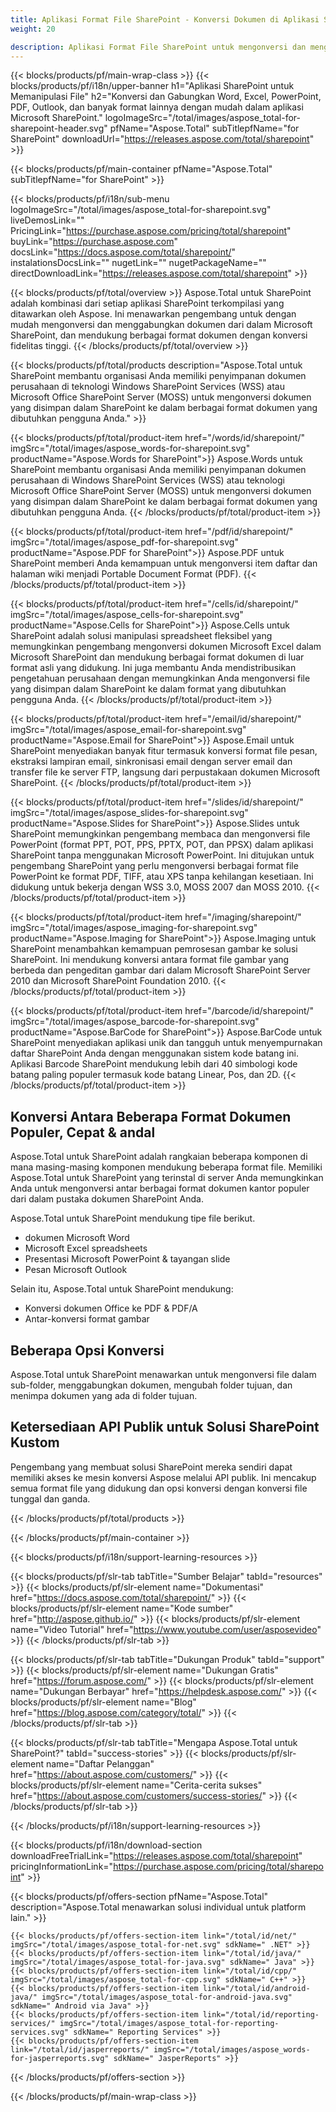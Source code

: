 ```yaml
---
title: Aplikasi Format File SharePoint - Konversi Dokumen di Aplikasi SharePoint 
weight: 20

description: Aplikasi Format File SharePoint untuk mengonversi dan menggabungkan format dokumen Word Excel PDF PowerPoint Email dan Pencitraan dalam Microsoft SharePoint
---
```


{{< blocks/products/pf/main-wrap-class >}}
{{< blocks/products/pf/i18n/upper-banner h1="Aplikasi SharePoint untuk Memanipulasi File" h2="Konversi dan Gabungkan Word, Excel, PowerPoint, PDF, Outlook, dan banyak format lainnya dengan mudah dalam aplikasi Microsoft SharePoint." logoImageSrc="/total/images/aspose_total-for-sharepoint-header.svg" pfName="Aspose.Total" subTitlepfName="for SharePoint" downloadUrl="https://releases.aspose.com/total/sharepoint" >}}

{{< blocks/products/pf/main-container pfName="Aspose.Total" subTitlepfName="for SharePoint" >}}

{{< blocks/products/pf/i18n/sub-menu logoImageSrc="/total/images/aspose_total-for-sharepoint.svg" liveDemosLink="" PricingLink="https://purchase.aspose.com/pricing/total/sharepoint" buyLink="https://purchase.aspose.com" docsLink="https://docs.aspose.com/total/sharepoint/" instalationsDocsLink="" nugetLink="" nugetPackageName="" directDownloadLink="https://releases.aspose.com/total/sharepoint" >}}

{{< blocks/products/pf/total/overview >}}
Aspose.Total untuk SharePoint adalah kombinasi dari setiap aplikasi SharePoint terkompilasi yang ditawarkan oleh Aspose. Ini menawarkan pengembang untuk dengan mudah mengonversi dan menggabungkan dokumen dari dalam Microsoft SharePoint, dan mendukung berbagai format dokumen dengan konversi fidelitas tinggi.
{{< /blocks/products/pf/total/overview >}}

{{< blocks/products/pf/total/products description="Aspose.Total untuk SharePoint membantu organisasi Anda memiliki penyimpanan dokumen perusahaan di teknologi Windows SharePoint Services (WSS) atau Microsoft Office SharePoint Server (MOSS) untuk mengonversi dokumen yang disimpan dalam SharePoint ke dalam berbagai format dokumen yang dibutuhkan pengguna Anda." >}}

{{< blocks/products/pf/total/product-item href="/words/id/sharepoint/" imgSrc="/total/images/aspose_words-for-sharepoint.svg" productName="Aspose.Words for SharePoint">}}
Aspose.Words untuk SharePoint membantu organisasi Anda memiliki penyimpanan dokumen perusahaan di Windows SharePoint Services (WSS) atau teknologi Microsoft Office SharePoint Server (MOSS) untuk mengonversi dokumen yang disimpan dalam SharePoint ke dalam berbagai format dokumen yang dibutuhkan pengguna Anda.
{{< /blocks/products/pf/total/product-item >}}

{{< blocks/products/pf/total/product-item href="/pdf/id/sharepoint/" imgSrc="/total/images/aspose_pdf-for-sharepoint.svg" productName="Aspose.PDF for SharePoint">}}
Aspose.PDF untuk SharePoint memberi Anda kemampuan untuk mengonversi item daftar dan halaman wiki menjadi Portable Document Format (PDF).
{{< /blocks/products/pf/total/product-item >}}

{{< blocks/products/pf/total/product-item href="/cells/id/sharepoint/" imgSrc="/total/images/aspose_cells-for-sharepoint.svg" productName="Aspose.Cells for SharePoint">}}
Aspose.Cells untuk SharePoint adalah solusi manipulasi spreadsheet fleksibel yang memungkinkan pengembang mengonversi dokumen Microsoft Excel dalam Microsoft SharePoint dan mendukung berbagai format dokumen di luar format asli yang didukung. Ini juga membantu Anda mendistribusikan pengetahuan perusahaan dengan memungkinkan Anda mengonversi file yang disimpan dalam SharePoint ke dalam format yang dibutuhkan pengguna Anda.
{{< /blocks/products/pf/total/product-item >}}

{{< blocks/products/pf/total/product-item href="/email/id/sharepoint/" imgSrc="/total/images/aspose_email-for-sharepoint.svg" productName="Aspose.Email for SharePoint">}}
Aspose.Email untuk SharePoint menyediakan banyak fitur termasuk konversi format file pesan, ekstraksi lampiran email, sinkronisasi email dengan server email dan transfer file ke server FTP, langsung dari perpustakaan dokumen Microsoft SharePoint.
{{< /blocks/products/pf/total/product-item >}}

{{< blocks/products/pf/total/product-item href="/slides/id/sharepoint/" imgSrc="/total/images/aspose_slides-for-sharepoint.svg" productName="Aspose.Slides for SharePoint">}}
Aspose.Slides untuk SharePoint memungkinkan pengembang membaca dan mengonversi file PowerPoint (format PPT, POT, PPS, PPTX, POT, dan PPSX) dalam aplikasi SharePoint tanpa menggunakan Microsoft PowerPoint. Ini ditujukan untuk pengembang SharePoint yang perlu mengonversi berbagai format file PowerPoint ke format PDF, TIFF, atau XPS tanpa kehilangan kesetiaan. Ini didukung untuk bekerja dengan WSS 3.0, MOSS 2007 dan MOSS 2010.
{{< /blocks/products/pf/total/product-item >}}

{{< blocks/products/pf/total/product-item href="/imaging/sharepoint/" imgSrc="/total/images/aspose_imaging-for-sharepoint.svg" productName="Aspose.Imaging for SharePoint">}}
Aspose.Imaging untuk SharePoint menambahkan kemampuan pemrosesan gambar ke solusi SharePoint. Ini mendukung konversi antara format file gambar yang berbeda dan pengeditan gambar dari dalam Microsoft SharePoint Server 2010 dan Microsoft SharePoint Foundation 2010.
{{< /blocks/products/pf/total/product-item >}}

{{< blocks/products/pf/total/product-item href="/barcode/id/sharepoint/" imgSrc="/total/images/aspose_barcode-for-sharepoint.svg" productName="Aspose.BarCode for SharePoint">}}
Aspose.BarCode untuk SharePoint menyediakan aplikasi unik dan tangguh untuk menyempurnakan daftar SharePoint Anda dengan menggunakan sistem kode batang ini. Aplikasi Barcode SharePoint mendukung lebih dari 40 simbologi kode batang paling populer termasuk kode batang Linear, Pos, dan 2D.
{{< /blocks/products/pf/total/product-item >}}

<!--<p></p>-->
<div class="col-lg-12">
 <h2 class="h2title">
  <a class="anchor" id="features" name="features">
  </a>
  Konversi Antara Beberapa Format Dokumen Populer, Cepat &amp; andal
 </h2>
 <p>
  Aspose.Total untuk SharePoint adalah rangkaian beberapa komponen di mana masing-masing komponen mendukung beberapa format file. Memiliki Aspose.Total untuk SharePoint yang terinstal di server Anda memungkinkan Anda untuk mengonversi antar berbagai format dokumen kantor populer dari dalam pustaka dokumen SharePoint Anda.
 </p>
 <p>
  Aspose.Total untuk SharePoint mendukung tipe file berikut.
 </p>
 <ul class="unstyled">
  <li>
   dokumen Microsoft Word
  </li>
  <li>
   Microsoft Excel spreadsheets
  </li>
  <li>
   Presentasi Microsoft PowerPoint &amp; tayangan slide
  </li>
  <li>
   Pesan Microsoft Outlook
  </li>
 </ul>
 <p>
  Selain itu, Aspose.Total untuk SharePoint mendukung:
 </p>
 <ul class="unstyled">
  <li>
   Konversi dokumen Office ke PDF &amp; PDF/A
  </li>
  <li>
   Antar-konversi format gambar
  </li>
 </ul>
</div>
<div class="col-lg-12">
 <h2 class="h2title">
  Beberapa Opsi Konversi
 </h2>
 <p>
  Aspose.Total untuk SharePoint menawarkan untuk mengonversi file dalam sub-folder, menggabungkan dokumen, mengubah folder tujuan, dan menimpa dokumen yang ada di folder tujuan.
 </p>
</div>
<div class="col-lg-12">
 <h2 class="h2title">
  Ketersediaan API Publik untuk Solusi SharePoint Kustom
 </h2>
 <p>
  Pengembang yang membuat solusi SharePoint mereka sendiri dapat memiliki akses ke mesin konversi Aspose melalui API publik. Ini mencakup semua format file yang didukung dan opsi konversi dengan konversi file tunggal dan ganda.
 </p>
</div>
<!--Feature-section Start-->
<!--Feature-section End-->

{{< /blocks/products/pf/total/products >}}

{{< /blocks/products/pf/main-container >}}


{{< blocks/products/pf/i18n/support-learning-resources >}}

{{< blocks/products/pf/slr-tab tabTitle="Sumber Belajar" tabId="resources" >}}
{{< blocks/products/pf/slr-element name="Dokumentasi" href="https://docs.aspose.com/total/sharepoint/" >}} 
{{< blocks/products/pf/slr-element name="Kode sumber" href="http://aspose.github.io/" >}} 
{{< blocks/products/pf/slr-element name="Video Tutorial" href="https://www.youtube.com/user/asposevideo" >}} 
{{< /blocks/products/pf/slr-tab >}}

{{< blocks/products/pf/slr-tab tabTitle="Dukungan Produk" tabId="support" >}}
{{< blocks/products/pf/slr-element name="Dukungan Gratis" href="https://forum.aspose.com/" >}} 
{{< blocks/products/pf/slr-element name="Dukungan Berbayar" href="https://helpdesk.aspose.com/" >}} 
{{< blocks/products/pf/slr-element name="Blog" href="https://blog.aspose.com/category/total/" >}} 
{{< /blocks/products/pf/slr-tab >}}

{{< blocks/products/pf/slr-tab tabTitle="Mengapa Aspose.Total untuk SharePoint?" tabId="success-stories" >}}
{{< blocks/products/pf/slr-element name="Daftar Pelanggan" href="https://about.aspose.com/customers/" >}} 
{{< blocks/products/pf/slr-element name="Cerita-cerita sukses" href="https://about.aspose.com/customers/success-stories/" >}} 
{{< /blocks/products/pf/slr-tab >}}

{{< /blocks/products/pf/i18n/support-learning-resources >}}

{{< blocks/products/pf/i18n/download-section downloadFreeTrialLink="https://releases.aspose.com/total/sharepoint" pricingInformationLink="https://purchase.aspose.com/pricing/total/sharepoint" >}}

{{< blocks/products/pf/offers-section pfName="Aspose.Total" description="Aspose.Total menawarkan solusi individual untuk platform lain." >}}

    {{< blocks/products/pf/offers-section-item link="/total/id/net/" imgSrc="/total/images/aspose_total-for-net.svg" sdkName=" .NET" >}}
    {{< blocks/products/pf/offers-section-item link="/total/id/java/" imgSrc="/total/images/aspose_total-for-java.svg" sdkName=" Java" >}}
    {{< blocks/products/pf/offers-section-item link="/total/id/cpp/" imgSrc="/total/images/aspose_total-for-cpp.svg" sdkName=" C++" >}}
    {{< blocks/products/pf/offers-section-item link="/total/id/android-java/" imgSrc="/total/images/aspose_total-for-android-java.svg" sdkName=" Android via Java" >}}
    {{< blocks/products/pf/offers-section-item link="/total/id/reporting-services/" imgSrc="/total/images/aspose_total-for-reporting-services.svg" sdkName=" Reporting Services" >}}
    {{< blocks/products/pf/offers-section-item link="/total/id/jasperreports/" imgSrc="/total/images/aspose_words-for-jasperreports.svg" sdkName=" JasperReports" >}}
{{< /blocks/products/pf/offers-section >}}

{{< /blocks/products/pf/main-wrap-class >}}